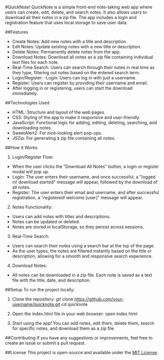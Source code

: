 #QuickNote!
QuickNote is a simple front-end note-taking web app where users can create, edit, delete, and search notes. It also allows users to download all their notes in a zip file. The app includes a login and registration feature that uses local storage to save user data.

##Features
- Create Notes: Add new notes with a title and description.
- Edit Notes: Update existing notes with a new title or description.
- Delete Notes: Permanently delete notes from the app.
- Download Notes: Download all notes as a zip file containing individual text files for each note.
- Real-Time Search: Users can search through their notes in real time as they type, filtering out notes based on the entered search term.
- Login/Register:
 -Login: Users can log in with just a username.
 - Register: Users can register by providing their username and email.
 - After logging in or registering, users can start the download immediately.


##Technologies Used
 - HTML: Structure and layout of the web pages.
 - CSS: Styling of the app to make it responsive and user-friendly.
 - JavaScript: Functional logic for adding, editing, deleting, searching, and downloading notes.
 - SweetAlert2: For nice-looking alert pop-ups.
 - JSZip: For generating a zip file containing all notes.

##How It Works
1. Login/Register Flow:
 - When the user clicks the "Download All Notes" button, a login or register modal will pop up.
 - Login: The user enters their username, and once successful, a "logged in! download started" message will appear, followed by the download of all notes.
 - Register: The user enters their email and username, and after successful registration, a "registered! welcome [user]" message will appear.

2. Notes Functionality:
 - Users can add notes with titles and descriptions.
 - Notes can be updated or deleted.
 - Notes are stored in localStorage, so they persist across sessions.

3. Real-Time Search:
 - Users can search their notes using a search bar at the top of the page.
 - As the user types, the notes are filtered instantly based on the title or description, allowing for a smooth and responsive search experience.

4. Download Notes:
- All notes can be downloaded in a zip file. Each note is saved as a text file with the title, date, and description.

##Setup
To run the project locally:

1. Clone the repository:
git clone https://github.com/your-username/quicknote.git
cd quicknote

2. Open the index.html file in your web browser:
open index.html

3. Start using the app! You can add notes, edit them, delete them, search for specific notes, and download them as a zip file.

##Contributing
If you have any suggestions or improvements, feel free to create an issue or submit a pull request.

##License
This project is open-source and available under the [MIT License](#license).
